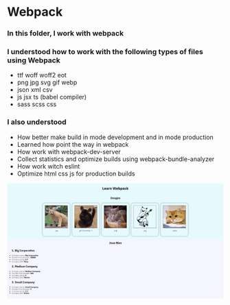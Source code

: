 # Webpack
### In this folder, I work with webpack
### I understood how to work with the following types of files using Webpack
+ ttf woff woff2 eot
+ png jpg svg gif webp
+ json xml csv
+ js jsx ts (babel compiler)
+ sass scss css
### I also understood
+ How better make build in mode development and in mode production
+ Learned how point the way in webpack
+ How work with webpack-dev-server
+ Collect statistics and optimize builds using webpack-bundle-analyzer
+ How work witch eslint
+ Optimize html css js for production builds

![Webpack-page-preview](preview-1.png)
